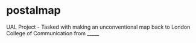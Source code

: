 # postalmap
UAL Project - Tasked with making an unconventional map back to London College of Communication from _____
